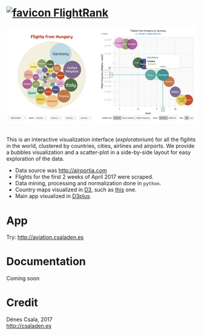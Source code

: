 [<img src="favicon.ico" alt="favicon" height=24 width=24 />  FlightRank](http://aviation.csaladen.es/)
======
[![FlightRank](snapshot.png "FlightRank")](http://aviation.csaladen.es/)  
  
This is an interactive visualization interface (_exploratorium_) for all the flgihts in the world, clustered by countries, cities, airlines and airports. We provide a bubbles visualization and a scatter-plot in a side-by-side layout for easy exploration of the data.
  
- Data source was http://airportia.com
- Flights for the first 2 weeks of April 2017 were scraped.
- Data mining, processing and normalization done in `python`.
- Country maps visualized in [D3](http:/d3js.org), such as [this](blog.csaladen.es/airports/ae/) one.
- Main app visualized in [D3plus](http://d3plus.org).

# App
Try: http://aviation.csaladen.es  

# Documentation 
Coming soon
   
# Credit
Dénes Csala, 2017  
http://csaladen.es
